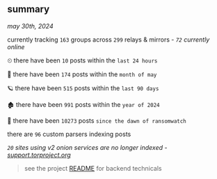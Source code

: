 
## summary
_may 30th, 2024_

currently tracking `163` groups across `299` relays & mirrors - _`72` currently online_

⏲ there have been `10` posts within the `last 24 hours`

🦈 there have been `174` posts within the `month of may`

🪐 there have been `515` posts within the `last 90 days`

🏚 there have been `991` posts within the `year of 2024`

🦕 there have been `10273` posts `since the dawn of ransomwatch`

there are `96` custom parsers indexing posts

_`20` sites using v2 onion services are no longer indexed - [support.torproject.org](https://support.torproject.org/onionservices/v2-deprecation/)_

> see the project [README](https://github.com/joshhighet/ransomwatch#ransomwatch--) for backend technicals
